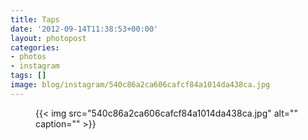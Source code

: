 ```yaml
---
title: Taps
date: '2012-09-14T11:38:53+00:00'
layout: photopost
categories:
- photos
- instagram
tags: []
image: blog/instagram/540c86a2ca606cafcf84a1014da438ca.jpg
---
```


<figure class="photo photo--square">
  {{< img src="540c86a2ca606cafcf84a1014da438ca.jpg" alt="" caption="" >}}

</figure>



